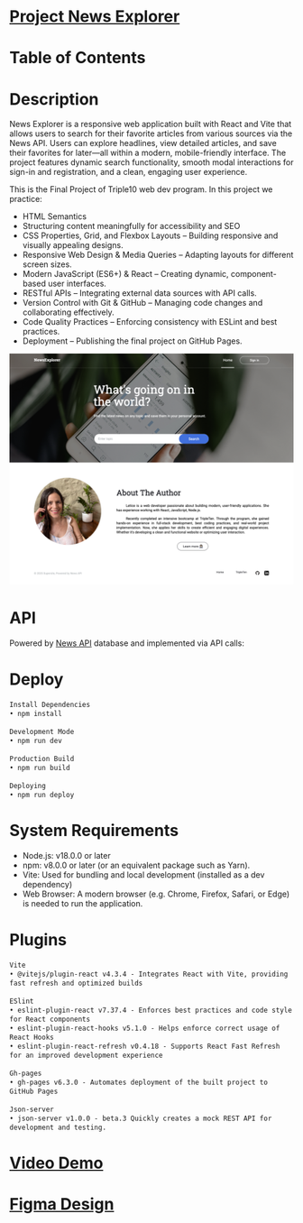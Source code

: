 

# [Project News Explorer](https://leticezwinger.github.io/News-Explorer/)

# Table of Contents

# Description
  News Explorer is a responsive web application built with React and Vite that allows users to search for their favorite articles from various sources via the News API. Users can explore headlines, view detailed articles, and save their favorites for later—all within a modern, mobile-friendly interface. The project features dynamic search functionality, smooth modal interactions for sign-in and registration, and a clean, engaging user experience.

This is the Final Project of Triple10 web dev program. In this project we practice:

* HTML Semantics
* Structuring content meaningfully for accessibility and SEO
* CSS Properties, Grid, and Flexbox Layouts – Building responsive and visually appealing designs.
* Responsive Web Design & Media Queries – Adapting layouts for different screen sizes.
* Modern JavaScript (ES6+) & React – Creating dynamic, component-based user interfaces.
* RESTful APIs – Integrating external data sources with API calls.
* Version Control with Git & GitHub – Managing code changes and collaborating effectively.
* Code Quality Practices – Enforcing consistency with ESLint and best practices.
* Deployment – Publishing the final project on GitHub Pages.

![desktop-view](/src/assets/newsexplorer.png)

# API

Powered by [News API](https://newsapi.org/) database and implemented via API calls:


# Deploy

	Install Dependencies
	• npm install

	Development Mode
	• npm run dev

	Production Build
	• npm run build

	Deploying
	• npm run deploy
	

# System Requirements

* Node.js: v18.0.0 or later
* npm: v8.0.0 or later (or an equivalent package such as Yarn).
* Vite: Used for bundling and local development (installed as a dev dependency)
* Web Browser: A modern browser (e.g. Chrome, Firefox, Safari, or Edge) is needed to run the application.



# Plugins
	Vite
	• @vitejs/plugin-react v4.3.4 - Integrates React with Vite, providing fast refresh and optimized builds
	
 	ESlint
  	• eslint-plugin-react v7.37.4 - Enforces best practices and code style for React components
	• eslint-plugin-react-hooks v5.1.0 - Helps enforce correct usage of React Hooks
	• eslint-plugin-react-refresh v0.4.18 - Supports React Fast Refresh for an improved development experience

 	Gh-pages
	• gh-pages v6.3.0 - Automates deployment of the built project to GitHub Pages
 
 	Json-server
	• json-server v1.0.0 - beta.3 Quickly creates a mock REST API for development and testing.



# [Video Demo](https://youtu.be/VhNlEbHPNXg)

# [Figma Design](https://www.figma.com/design/3ottwMEhlBt95Dbn8dw1NH/Your-Final-Project?node-id=22618-1909&t=bCDc10P4VHBpp68C-0)


